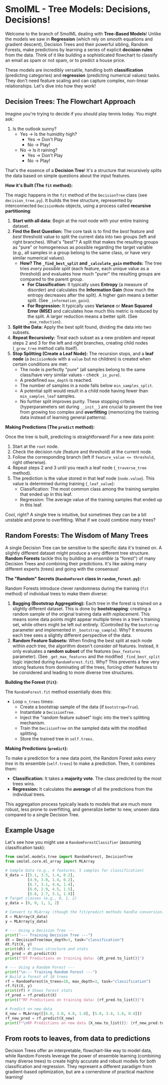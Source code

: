 # SmolML - Tree Models: Decisions, Decisions!

Welcome to the branch of SmolML dealing with **Tree-Based Models**! Unlike the models we saw in **Regression** (which rely on smooth equations and gradient descent), Decision Trees and their powerful sibling, Random Forests, make predictions by learning a series of explicit **decision rules** from the data. Think of it like building a sophisticated flowchart to classify an email as spam or not spam, or to predict a house price.

These models are incredibly versatile, handling both **classification** (predicting categories) and **regression** (predicting numerical values) tasks. They don't need feature scaling and can capture complex, non-linear relationships. Let's dive into how they work!

## Decision Trees: The Flowchart Approach

Imagine you're trying to decide if you should play tennis today. You might ask:
1.  Is the outlook sunny?
    * Yes -> Is the humidity high?
        * Yes -> Don't Play
        * No -> Play!
    * No -> Is it raining?
        * Yes -> Don't Play
        * No -> Play!

That's the essence of a **Decision Tree**! It's a structure that recursively splits the data based on simple questions about the input features.

**How it's Built (The `fit` method):**

The magic happens in the `fit` method of the `DecisionTree` class (see `decision_tree.py`). It builds the tree structure, represented by interconnected `DecisionNode` objects, using a process called **recursive partitioning**:

1.  **Start with all data:** Begin at the root node with your entire training dataset.
2.  **Find the Best Question:** The core task is to find the *best* feature and *best* threshold value to split the current data into two groups (left and right branches). What's "best"? A split that makes the resulting groups as "pure" or homogeneous as possible regarding the target variable (e.g., all samples in a group belong to the same class, or have very similar numerical values).
    * **How? The `_find_best_split` and `_calculate_gain` methods:** The tree tries *every possible split* (each feature, each unique value as a threshold) and evaluates how much "purer" the resulting groups are compared to the parent group.
        * **For Classification:** It typically uses **Entropy** (a measure of disorder) and calculates the **Information Gain** (how much the entropy decreases after the split). A higher gain means a better split. (See `_information_gain`).
        * **For Regression:** It typically uses **Variance** or **Mean Squared Error (MSE)** and calculates how much this metric is reduced by the split. A larger reduction means a better split. (See `_mse_reduction`).
3.  **Split the Data:** Apply the best split found, dividing the data into two subsets.
4.  **Repeat Recursively:** Treat each subset as a new problem and repeat steps 2 and 3 for the left and right branches, creating child nodes (`_grow_tree` method calls itself).
5.  **Stop Splitting (Create a Leaf Node):** The recursion stops, and a **leaf node** (a `DecisionNode` with a `value` but no children) is created when certain conditions are met:
    * The node is perfectly "pure" (all samples belong to the same class/have very similar values - check `_is_pure`).
    * A predefined `max_depth` is reached.
    * The number of samples in a node falls below `min_samples_split`.
    * A potential split would result in a child node having fewer than `min_samples_leaf` samples.
    * No further split improves purity.
    These stopping criteria (hyperparameters set during `__init__`) are crucial to prevent the tree from growing too complex and **overfitting** (memorizing the training data instead of learning general patterns).

**Making Predictions (The `predict` method):**

Once the tree is built, predicting is straightforward! For a new data point:
1.  Start at the `root` node.
2.  Check the decision rule (feature and threshold) at the current node.
3.  Follow the corresponding branch (left if `feature_value <= threshold`, right otherwise).
4.  Repeat steps 2 and 3 until you reach a leaf node (`_traverse_tree` method).
5.  The prediction is the value stored in that leaf node (`node.value`). This value is determined during training (`_leaf_value`):
    * Classification: The most common class among the training samples that ended up in this leaf.
    * Regression: The average value of the training samples that ended up in this leaf.

Cool, right? A single tree is intuitive, but sometimes they can be a bit unstable and prone to overfitting. What if we could combine *many* trees?

## Random Forests: The Wisdom of Many Trees

A single Decision Tree can be sensitive to the specific data it's trained on. A slightly different dataset might produce a very different tree structure. **Random Forests** tackle this by building an *ensemble* (a "forest") of many Decision Trees and combining their predictions. It's like asking many different experts (trees) and going with the consensus!

**The "Random" Secrets (`RandomForest` class in `random_forest.py`):**

Random Forests introduce clever randomness during the training (`fit` method) of individual trees to make them diverse:

1.  **Bagging (Bootstrap Aggregating):** Each tree in the forest is trained on a slightly different dataset. This is done by **bootstrapping**: creating a random sample of the original training data *with replacement*. This means some data points might appear multiple times in a tree's training set, while others might be left out entirely. (Controlled by the `bootstrap` parameter and implemented in `_bootstrap_sample`). Why? It ensures each tree sees a slightly different perspective of the data.
2.  **Random Feature Subsets:** When finding the best split at each node within *each* tree, the algorithm doesn't consider *all* features. Instead, it only evaluates a **random subset** of the features (`max_features` parameter). (See `_get_max_features` and the modified `_find_best_split` logic injected during `RandomForest.fit`). Why? This prevents a few very strong features from dominating *all* the trees, forcing other features to be considered and leading to more diverse tree structures.

**Building the Forest (`fit`):**

The `RandomForest.fit` method essentially does this:
* Loop `n_trees` times:
    * Create a bootstrap sample of the data (if `bootstrap=True`).
    * Instantiate a `DecisionTree`.
    * Inject the "random feature subset" logic into the tree's splitting mechanism.
    * Train the `DecisionTree` on the sampled data with the modified splitting.
    * Store the trained tree in `self.trees`.

**Making Predictions (`predict`):**

To make a prediction for a new data point, the Random Forest asks *every tree* in its ensemble (`self.trees`) to make a prediction. Then, it combines them:
* **Classification:** It takes a **majority vote**. The class predicted by the most trees wins.
* **Regression:** It calculates the **average** of all the predictions from the individual trees.

This aggregation process typically leads to models that are much more robust, less prone to overfitting, and generalize better to new, unseen data compared to a single Decision Tree.

## Example Usage

Let's see how you might use a `RandomForestClassifier` (assuming classification task):

```python
from smolml.models.tree import RandomForest, DecisionTree
from smolml.core.ml_array import MLArray

# Sample Data (e.g., 4 features, 5 samples for classification)
X_data = [[5.1, 3.5, 1.4, 0.2],
          [4.9, 3.0, 1.4, 0.2],
          [6.7, 3.1, 4.4, 1.4],
          [6.0, 2.9, 4.5, 1.5],
          [5.8, 2.7, 5.1, 1.9]]
# Target classes (e.g., 0, 1, 2)
y_data = [0, 0, 1, 1, 2]

# Convert to MLArray (though the fit/predict methods handle conversion)
X = MLArray(X_data)
y = MLArray(y_data)

# --- Using a Decision Tree ---
print("--- Training Decision Tree ---")
dt = DecisionTree(max_depth=3, task="classification")
dt.fit(X, y)
print(dt) # Shows structure and stats
dt_pred = dt.predict(X)
print(f"DT Predictions on training data: {dt_pred.to_list()}")

# --- Using a Random Forest ---
print("\n--- Training Random Forest ---")
# Build a forest of 10 trees
rf = RandomForest(n_trees=10, max_depth=3, task="classification")
rf.fit(X, y)
print(rf) # Shows forest stats
rf_pred = rf.predict(X)
print(f"RF Predictions on training data: {rf_pred.to_list()}")

# Predict on new data
X_new = MLArray([[6.0, 3.0, 4.8, 1.8], [5.0, 3.4, 1.6, 0.4]])
rf_new_pred = rf.predict(X_new)
print(f"\nRF Predictions on new data {X_new.to_list()}: {rf_new_pred.to_list()}")
```

## From roots to leaves, from data to predictions

Decision Trees offer an interpretable, flowchart-like way to model data, while Random Forests leverage the power of ensemble learning (combining many diverse trees) to create highly accurate and robust models for both classification and regression. They represent a different paradigm from gradient-based optimization, but are a cornerstone of practical machine learning!